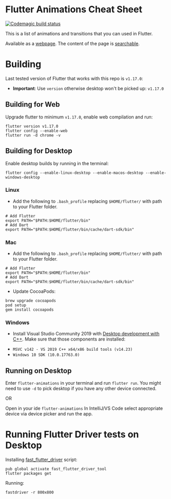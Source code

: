 # Flutter Animations Cheat Sheet
[![Codemagic build status](https://api.codemagic.io/apps/5d360a1b3b905a001cfaa874/5d360a1b3b905a001cfaa873/status_badge.svg)](https://codemagic.io/apps/5d360a1b3b905a001cfaa874/5d360a1b3b905a001cfaa873/latest_build)

This is a list of animations and transitions that you can used in Flutter.

Available as a [webpage](https://flutter-animations-cheat-sheet.codemagic.app/#/).
The content of the page is [searchable](https://flutter-animations-cheat-sheet.codemagic.app/#/content).

# Building
Last tested version of Flutter that works with this repo is `v1.17.0`:
  * **Important**: Use `version` otherwise desktop won't be picked up: `v1.17.0`

## Building for Web
Upgrade flutter to minimum `v1.17.0`, enable web compilation and run:
```
flutter version v1.17.0
flutter config --enable-web
flutter run -d chrome -v
```

## Building for Desktop
Enable desktop builds by running in the terminal:
```
flutter config --enable-linux-desktop --enable-macos-desktop --enable-windows-desktop
```
### Linux
- Add the following to `.bash_profile` replacing `$HOME/flutter/` with path to your Flutter folder.
```
# Add Flutter
export PATH="$PATH:$HOME/flutter/bin"
# Add Dart
export PATH="$PATH:$HOME/flutter/bin/cache/dart-sdk/bin"
```
### Mac
- Add the following to `.bash_profile` replacing `$HOME/flutter/` with path to your Flutter folder.
```
# Add Flutter
export PATH="$PATH:$HOME/flutter/bin"
# Add Dart
export PATH="$PATH:$HOME/flutter/bin/cache/dart-sdk/bin"
```
- Update CocoaPods:
```
brew upgrade cocoapods
pod setup
gem install cocoapods
```
### Windows
- Install Visual Studio Community 2019 with [Desktop development with C++](https://devblogs.microsoft.com/cppblog/windows-desktop-development-with-c-in-visual-studio/#installation). 
Make sure that those components are installed:
* `MSVC v142 - VS 2019 C++ x64/x86 build tools (v14.23)`	
* `Windows 10 SDK (10.0.17763.0)` 

## Running on Desktop
Enter `flutter-animations` in your terminal and run `flutter run`. 
You might need to use `-d` to pick desktop if you have any other device connected.

OR

Open in your ide `flutter-animations` 
In IntelliJ/VS Code select appropriate device via device picker and run the app.

# Running Flutter Driver tests on Desktop
Installing [fast_flutter_driver](https://github.com/tomaszpolanski/fast_flutter_driver) script:
```shell script
pub global activate fast_flutter_driver_tool
flutter packages get
```
Running:
```
fastdriver -r 800x800
```
